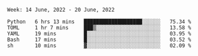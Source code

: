 <!--START_SECTION:waka-->
```text
Week: 14 June, 2022 - 20 June, 2022

Python   6 hrs 13 mins   ███████████████████░░░░░░   75.34 % 
TOML     1 hr 7 mins     ███▒░░░░░░░░░░░░░░░░░░░░░   13.58 % 
YAML     19 mins         █░░░░░░░░░░░░░░░░░░░░░░░░   03.95 % 
Bash     17 mins         █░░░░░░░░░░░░░░░░░░░░░░░░   03.52 % 
sh       10 mins         ▓░░░░░░░░░░░░░░░░░░░░░░░░   02.09 % 
```
<!--END_SECTION:waka-->
